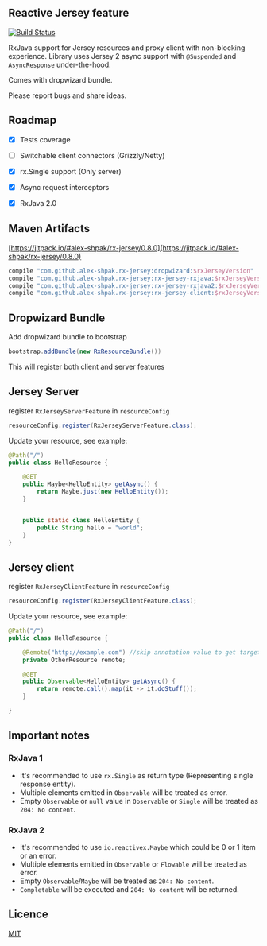 ## Reactive Jersey feature

[![Build Status](https://travis-ci.org/alex-shpak/rx-jersey.svg?branch=master)](https://travis-ci.org/alex-shpak/rx-jersey)

RxJava support for Jersey resources and proxy client with non-blocking experience.
Library uses Jersey 2 async support with `@Suspended` and `AsyncResponse` under-the-hood.

Comes with dropwizard bundle.

Please report bugs and share ideas.


## Roadmap
- [x] Tests coverage
- [ ] Switchable client connectors (Grizzly/Netty)
- [x] rx.Single support (Only server)
- [x] Async request interceptors
- [x] RxJava 2.0



## Maven Artifacts
[https://jitpack.io/#alex-shpak/rx-jersey/0.8.0](https://jitpack.io/#alex-shpak/rx-jersey/0.8.0)

```gradle
compile "com.github.alex-shpak.rx-jersey:dropwizard:$rxJerseyVersion"
compile "com.github.alex-shpak.rx-jersey:rx-jersey-rxjava:$rxJerseyVersion"
compile "com.github.alex-shpak.rx-jersey:rx-jersey-rxjava2:$rxJerseyVersion"
compile "com.github.alex-shpak.rx-jersey:rx-jersey-client:$rxJerseyVersion"
```



## Dropwizard Bundle
Add dropwizard bundle to bootstrap
```java
bootstrap.addBundle(new RxResourceBundle())
```

This will register both client and server features



## Jersey Server
register `RxJerseyServerFeature` in `resourceConfig`
```java
resourceConfig.register(RxJerseyServerFeature.class);
```

Update your resource, see example:
```java
@Path("/")
public class HelloResource {

    @GET
    public Maybe<HelloEntity> getAsync() {
        return Maybe.just(new HelloEntity());
    }


    public static class HelloEntity {
        public String hello = "world";
    }
}
```



## Jersey client
register `RxJerseyClientFeature` in `resourceConfig`
```java
resourceConfig.register(RxJerseyClientFeature.class);
```

Update your resource, see example:
```java
@Path("/")
public class HelloResource {

    @Remote("http://example.com") //skip annotation value to get target from current context
    private OtherResource remote;

    @GET
    public Observable<HelloEntity> getAsync() {
        return remote.call().map(it -> it.doStuff());
    }

}
```

## Important notes
### RxJava 1
 - It's recommended to use `rx.Single` as return type (Representing single response entity).
 - Multiple elements emitted in `Observable` will be treated as error.
 - Empty `Observable` or `null` value in `Observable` or `Single` will be treated as `204: No content`.

### RxJava 2
 - It's recommended to use `io.reactivex.Maybe` which could be 0 or 1 item or an error.
 - Multiple elements emitted in `Observable` or `Flowable` will be treated as error.
 - Empty `Observable`/`Maybe` will be treated as `204: No content`.
 - `Completable` will be executed and `204: No content` will be returned.
 

## Licence
[MIT](LICENCE.txt)